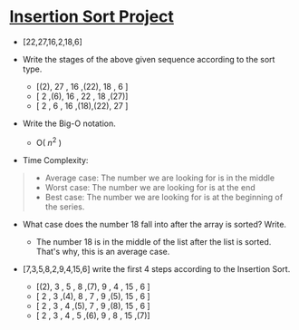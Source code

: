 # [Insertion Sort Project](https://app.patika.dev/courses/veri-yapilari-ve-algoritmalar/insertion-sort-proje)

* [22,27,16,2,18,6]

* Write the stages of the above given sequence according to the sort type.

  - [(2), 27 , 16 ,(22), 18 , 6 ]
  - [ 2 ,(6), 16 , 22 , 18 ,(27)]
  - [ 2 , 6 , 16 ,(18),(22), 27 ]


* Write the Big-O notation.

  - O( $n^2$ )

* Time Complexity: 

 > - Average case: The number we are looking for is in the middle
 > - Worst case: The number we are looking for is at the end
 > - Best case: The number we are looking for is at the beginning of the series.

* What case does the number 18 fall into after the array is sorted? Write.

  - The number 18 is in the middle of the list after the list is sorted. That's why, this is an average case.

* [7,3,5,8,2,9,4,15,6] write the first 4 steps according to the Insertion Sort.

  - [(2), 3 , 5 , 8 ,(7), 9 , 4 , 15 , 6 ]
  - [ 2 , 3 ,(4), 8 , 7 , 9 ,(5), 15 , 6 ]
  - [ 2 , 3 , 4 ,(5), 7 , 9 ,(8), 15 , 6 ]
  - [ 2 , 3 , 4 , 5 ,(6), 9 , 8 , 15 ,(7)]
